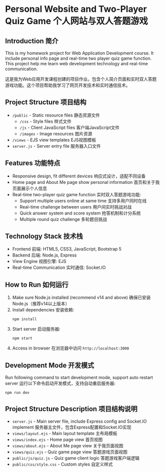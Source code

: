 # Personal Website and Two-Player Quiz Game 个人网站与双人答题游戏

## Introduction 简介

This is my homework project for Web Application Development course. It include personal info page and real-time two player quiz game function. This project help me learn web development technology and real-time communication.

这是我为Web应用开发课程创建的项目作业。包含个人简介页面和实时双人答题游戏功能。这个项目帮助我学习了网页开发技术和实时通信技术。

## Project Structure 项目结构

- `/public` - Static resource files 静态资源文件
  - `/css` - Style files 样式文件
  - `/js` - Client JavaScript files 客户端JavaScript文件
  - `/images` - Image resources 图片资源
- `/views` - EJS view templates EJS视图模板
- `server.js` - Server entry file 服务器入口文件

## Features 功能特点

- Responsive design, fit different devices 响应式设计，适配不同设备
- Home page and About Me page show personal information 首页和关于我页面展示个人信息
- Real-time two-player quiz game function 实时双人答题游戏功能:
  - Support multiple users online at same time 支持多用户同时在线
  - Real-time challenge between users 用户间实时挑战对战
  - Quick answer system and score system 抢答机制和计分系统
  - Multiple round quiz challenge 多轮题目挑战

## Technology Stack 技术栈

- Frontend 前端: HTML5, CSS3, JavaScript, Bootstrap 5
- Backend 后端: Node.js, Express
- View Engine 视图引擎: EJS
- Real-time Communication 实时通信: Socket.IO

## How to Run 如何运行

1. Make sure Node.js installed (recommend v14 and above) 确保已安装Node.js（推荐v14以上版本）
2. Install dependencies 安装依赖:
   ```
   npm install
   ```
3. Start server 启动服务器:
   ```
   npm start
   ```
4. Access in browser 在浏览器中访问 `http://localhost:3000`

## Development Mode 开发模式

Run following command to start development mode, support auto restart server 运行以下命令启动开发模式，支持自动重启服务器:

```
npm run dev
```

## Project Structure Description 项目结构说明

- `server.js` - Main server file, include Express config and Socket.IO implement 服务器主文件，包含Express配置和Socket.IO实现
- `views/layout.ejs` - Main layout template 主布局模板
- `views/index.ejs` - Home page view 首页视图
- `views/about.ejs` - About Me page view 关于我页面视图
- `views/quiz.ejs` - Quiz game page view 答题游戏页面视图
- `public/js/quiz.js` - Quiz game client logic 答题游戏客户端逻辑
- `public/css/style.css` - Custom styles 自定义样式


